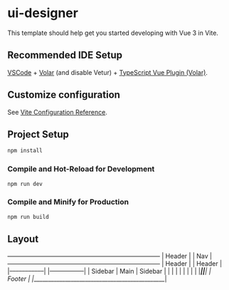 # ui-designer

This template should help get you started developing with Vue 3 in Vite.

## Recommended IDE Setup

[VSCode](https://code.visualstudio.com/) + [Volar](https://marketplace.visualstudio.com/items?itemName=johnsoncodehk.volar) (and disable Vetur) + [TypeScript Vue Plugin (Volar)](https://marketplace.visualstudio.com/items?itemName=johnsoncodehk.vscode-typescript-vue-plugin).

## Customize configuration

See [Vite Configuration Reference](https://vitejs.dev/config/).

## Project Setup

```sh
npm install
```

### Compile and Hot-Reload for Development

```sh
npm run dev
```

### Compile and Minify for Production

```sh
npm run build
```

## Layout

–––––––––––––––––––––––––––––––––––––––––––––––––
|                Header                         |
|                Nav                            |
–––––––––––––––––––––––––––––––––––––––––––––––––
| Header    |                       | Header    |
|–––––––––––|                       |–––––––––––|
| Sidebar   |        Main           | Sidebar   |
|           |                       |           |
|           |                       |           |
|___________|_______________________|___________|
|                   Footer                      |
|_______________________________________________|